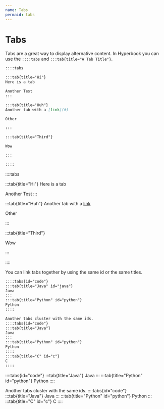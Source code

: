 ```yaml
---
name: Tabs
permaid: tabs
---
```


# Tabs

Tabs are a great way to display alternative content. In Hyperbook you
can use the `::::tabs` and `:::tab{title="A Tab Title"}`.

```md
::::tabs

:::tab{title="Hi"}
Here is a tab

Another Test
:::

:::tab{title="Huh"}
Another tab with a [link](#)

Other

:::

:::tab{title="Third"}

Wow

:::

::::
```

::::tabs

:::tab{title="Hi"}
Here is a tab

Another Test
:::

:::tab{title="Huh"}
Another tab with a [link](#)

Other

:::

:::tab{title="Third"}

Wow

:::

::::

You can link tabs together by using the same id or the same titles.

```md
::::tabs{id="code"}
:::tab{title="Java" id="java"}
Java
:::
:::tab{title="Python" id="python"}
Python
::::

Another tabs cluster with the same ids.
::::tabs{id="code"}
:::tab{title="Java"}
Java
:::
:::tab{title="Python" id="python"}
Python
::::
:::tab{title="C" id="c"}
C
::::
```

::::tabs{id="code"}
:::tab{title="Java"}
Java
:::
:::tab{title="Python" id="python"}
Python
::::

Another tabs cluster with the same ids.
::::tabs{id="code"}
:::tab{title="Java"}
Java
:::
:::tab{title="Python" id="python"}
Python
:::
:::tab{title="C" id="c"}
C
::::
